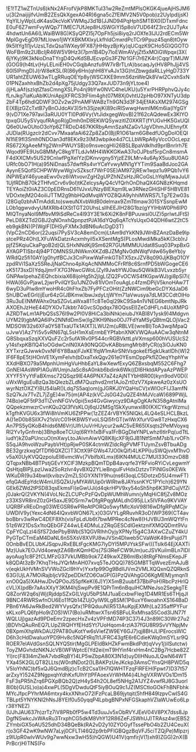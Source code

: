 !E1!TZ1wZTnUs6)kNx2AFrofVjkP8MKTuI31w2ReZmtMPIsOKGK4jueAjHSJM6u(3(2naijijifvUmB2ZEsQkXgexA04R)6gna5cZfElMV2N5V0pob)z2UyIpd)jsK)YqYILlyWp)LdK4as0kcVoKVWMqJ3d1B(JJND94PqHphSMTBX0(DTxmFdncE0uF6Z7wmFvyWQp7TlMEC7UfJep8HJSWGiYI5p8oV7UD64fZ3rc2UJTyAx4hdwtUn6A6(LWaiBW8G)KSyQPZI5j7OpFh5jsi8iyq2rJOXfe3IJU2rdECm5WrMplGgvEgD97MLlowo1jWYXBKMXlxyLkfhldCmxrdPcTCr9Ppuz45qn8)tOyw9k5ItYg1I1jvUzsLTdxQsa1WXey9FX87jHHbyzBjrKy)qUCqzK9CHo5G)QGOTOWoFBm9z2UBcIjR46W5V9Hz3(7pm1B4Dy7loEWmAVyjZt5xMOiGWpqx(3X(6jYKy)9K3kNioDnaTYrgD4QvKdSBJEcvpGs3FZNr1GFi7r6ZK4r(CqqrT)MIJW(GOG9(h4tLv(HyLELniEH0vCGqjbAnzfu9W7irBrTLrA)bscaqJy(HV8PhJjj4VS60I5lPmgD)J(rW8eKSL(R(86y6Hn(qhHl8YvAJx13G)htZbwgdaRLLyHgD733YUR1ahtZEUW63wTLgRRuqOEYp8y(WSCXKE9mmS6znWeQk8Vwl2CvxhSxN01PNZaxhhxBhZb2d4pXg75jUdgy33Q7axJUD73n9jYLtoe4)(ijHLaAf(szIqtZfasCmngXSLPo4nj9bYw0NVC4heUKU(u5YxrPHRPphvQJy4cfLnJkg7iaKuAblKUniApjjXFRCS3tFIim4gh(07M8Xj0vhtU2pHbO97XNTyU3dp2bF4Tp6hdlQDWF3OZv2w2PnAMFWABzTh9GN3d3F34jEfAKsXM2974GSgE(XBjzGZcTxtB7yBnOJdcAV3)5rh3SjzejK(89ciRISwwqHwmIMKm6ia(IYgGY9(vD71Xe797avi3aRUU0YTl0Pd6Vy(VtJidxgegWovB)21f62cAQdewEx3KIYOtpxqGU5ySVyqufRAgoR(gDmh0nD8EKWQSywzitlZ0XKRT(fYUGvHK5GxUQlQ6e0UwOUtoO3oYp6ZTRDoD467KKRbyAmnSzaNZaGv1JgVDhmJUEhnyfXJUDla(RUgzclr2dCvv7MxaafaAi62Zp8ZaD(Bj(R1O61arn6G8edfUOgDolOEQIN1fiE9fI3Smh0NDOan3df8EKx9z3(M3wbpike4d7CLLbWRpA6yVccOOcLepzRS672XgAeeMYg2WrnPWUYSB)o9nsvecgHIi26BSLBpaVdkIhd9prIBnrIrh7EWqod9FE9UsG8MMyC8kg1fTLdJvMH4WKKGKwA37oOJPbsf5rpCn8msmAF4dXXCMv5U529CnIwfPgXeIYz(DKnvvgny5YjzEZ9LMrv4u6AyX5uu8U0AGURfc0bO71H(a)95NiDnas57dwftRs4vrYCeYvwyMN1gYYTim9SaaBdJoo2GAAyynE5QofSCHPWWywWg)vSZkscf7WrF0SE)AM972jREw1wpz1u9PQb1vY6iNPWEaY46yueaEwv0vz6iWtvovrZgH2gUPZhNZsHzJRCoGsLhYqlMjwaJuUI1UjfRDhB70k2THfvtCrv6v9oI)tKZelcysAyQ4cVfQrhOnDhaQX4GN8zKHqmdTEYAoiZt0iiAZ3C0pEDRnsD61VJvxUNzyBlEXqm9Lw3RNezGHiSHF5HBVE81VDOxtejM2O4oiliJTTM2g9hbHQdMvqWYOZ8QiA9yhhiMWRS7LTg7E2w03sI28Gq0zbhATmAddLto)sweuNXvbWdB0delmax9ZmTtlmaw301SYSsnpEwMLOb1qgwvdvyUMXRlb4(XStTGT20UhsLsIlhEEJlH28G1bz(gYYlHbW0Ph6lP0MlQTnyaNoI9MfbvM9iSdReCx4l93Y3E1k6Xi2K8nFBPuuwsi0UZ)5prIwtJFtS)PeLD8XZTd2GBJ2qNOnxhQpnpztPJA16dYQq6qATcYsUqxO4QDH6wtZ2tC5eb9gkBN)(P(WgIF(DHSyFXMx3dBN6uAcDgD3T)(VpC2nCD6or(22uqsi7PySV3cA8emDcm)LtAm9dYkKN9JWnBZAnzDaBe9lpstcePRz4Oh(LXFuWkDatzrAcxmhyil5xXSentMgS(PLosMwdiMka5kK(3cb)rJpjfZ5KqiuCkaPgoB2d)QLSHxNNdKj9Sm62R7GUMMMUUdat8Suq03PxpBxGAYAGPTlSbr4j94PTOMNSSUNWkmXKZdBJZMgNv0dNWqfVdw65y8eYb)yWRdQz5fi10AY(g0hytfBCJx3CnPixwWaFmkGTbTX5zxJZV8q090JjKBqO1OYzpdRVi1SaXz5SReJjNalChno4pXqAcNNMMoCFrRf8c6SrnfPD5bWGogeCE6xK5173sxD)YdqJjmrFX7G3NwcGWoL(Zyl9JwbYWJ0au5QWikB3VLvxzb5yrGNPAwIpehaZiEQhcbixiaX68ijoHg5h2jIgL(ZQ2FvOCWS4fKGpwWJ)gi8pSI7i(HWA(6GvPjawL2jwrPvilQYSu1JNZ0v81IVOmTouAgLc4fzmDPijV5knoHAw7T6wyD3uPIw8mYwoHR4c0hFhxZb7FyPFCzOHit(ZzNWCim9beGcDYXdJaD6ShUBCwEGrl(ijEur64zG(JBKmw)bwJxdyLtjWYm71aVwusya7dLM3CCdtOIHo3Ru3uE(NMWAhx0taSZGvLaWxa81Tc8Te0ql29kC9Sa4n1VNEG6bmtNpJRkAXOEhJzHeE44DYXOvTJkbtr74GvcSOpdqx78OQssEI)ZeCdHFLn4UoXMPGAZRDTwLm1APbQSsS76I9w2PI0V8HiCa3biNhk)eiubJYABI8V1ysk9)4MdgvnUYM29)gbMQA6IPx2NNfdDmSw)lg2lKH9Nso0OJ7FdYaMSyQBtmQLOjVac2MDSOW32s6XFa0Y58TxaUTk1AlXT)LWU2m(uRBLVE(wreBI)ToA3wqiMpaQuJvwV)Az7Yi5v5vRN67qL5sH1mXsErmbEYPfabnXNKVWQAuAACw3qNtnMQ8SbqxaSzqXXVQuFZc2r5ufA1Rv0P544crRGBVkttLpVXmsp600hVUSUcS2y14sfxpKBl1Q41oOGdwCnIN0XA90NQGDvKABbsmgMrb8fyCR(q3iOJuKN0XYTxrzGJwwk0vxNF6Y8Baa)FJxKE1fqW1mAirSNtVsgokeEf5gkUkatIDh(W)2lF6F8pE5t)HOnVE1XymFeIvh(bDxaTxkQgv261e0YEsmDppPkfIZOeqYhphYwXXdHBXO79a5MpnhUmHgVuHhbEaYL8wXewfExyQ6ZBxsbqM552C6Fhg7GnNEl4AsWtP)AGuWUmjnJaSc8sA0nkb6bdink6Wk((Dl6HktdAPyaAzPWEPXYYF5YyYtFaBXmsc72QSqz9lE4A6PNX7aZ4zAjNTYbH8R00)kyn9odV0D((uWxWlguEuBzQa3bQlezbZLdM7Quzhvd2mt1AJoZrt0zV7XpkweAz0zXsUOwyrNztOXZY)BU54laR()Ldq7S5aq)om(gJGRKJ0YQaHsCV)xWlOcF(J3amfNSzQ7kJx7TvZL7jZgE)4w75(m(AP4z(kVCJs0G42uQZE4hMJVcaW)689PWjL74Bo)eQF5tP3dTlZvnNFGVv0pi(5xd4GvGiwycyz9DAgOgKArN358gAtnIMaQQpekzmwzrCvnKQu2Ql3fVsKLOj6qU2MSg1SkXyunwxl80(KXCYkgrWzmu)kTgfhKVGU6x3fWi8hVmKU6ZtPPw(1zZEZ4rVBYK5NlQkL4LQ4eSLHCLBkzLA()1eD0b8SilX7v21sVcC01HKBW5YvoLSQl5frGT(wIWrXfurVGw8TzHxqCX6An7PS5yGKoB4hids6M6Vr)UlfrUuVrHUycur2wAC5vER65lXsqts2PeMVoyxqRl2Yv1yGnfrnb)3Bhp8oeTCUq(6RYh1xBiFva1FrBGgDleYNPLwhz6tIrPq(udTtLiudY)kZ0aPUncuO(mXwyLtoJAivnAiwVQ8K8jcXF9jGJB1NtfSmM7sb1LrvOFhS5qJA9hvoWzuPaybVHt)pRjwP0SK4ctmWZldcRgPVMFTUymZsvBTbuADgBE32grzkxqQfTDfl6QXZC)T3CttX9FGWs47JO0kQif)4LKPPi)uSWQjvxM1hvOv5aX0UyKVQQzpoluEll6vmcWv(7VbifbXLmx(6lKN4MULC7MUI33OmzvD8BQTqpxNBb4BTPstjGEvYXClF3MzkpBQmTDpB4avqrfe3YRFvioRYiCvLegwmYQsHtjqBlPjLpzUwa2SoRzIvr4yvBXQ2YLieBngulFvHdxDztzvTPiNlGs0KEWkWKuDR(9u34bwI(kvibzv2mZLS)GYXN1Y9hu(ns6I3oqLC5DotzxD5U4mwFT)efqGAdEpYdcW4mUlSQZkUyMYAWUip0rWIRtw8JAYssnKYC1PYlch)629YNGEk6ZWd2tPSD83qsEkmsFl(eGwUJi(d4qkrHPV9xy54oSh5hp6K3PdCujVfZij0JakrQ(2VKYN(4VoLNcZLCUPcPzFQvDpWUMhWumn(yMqHiC8fjZv8MOzz33XSVR8nrZ0zGH5axJE9DSrm7wDfgRPqgMALdhG95jLLx5IVFAo9KVVAYUQRBFxREoDng03WEGSR6wPReAtPORQo5wyfMlcXoV98l16wDfgRPqMCjvUWDIV9y(Yexc4dN64lQxvbWON67Lx)03GVYLgRRuvhR3oD(WP369(CT4avboBbrv3wRwC4DEF8Xh(visFpLdUb6t7bwMPRec4cNw8(HJVBU3mWQYtFn51z6W21DsSx1toQEbGFZ44wLE4DMuLzZRqGESCdlGektznifXMQQDmt9VuCpFYCqLzl4iSfS72dePbyBWb(S1QGVRlhhOyjyXPNy15g4C3AXwCZuZY4kUPyGTpCTmEaM4DaNL6nS5XsV8XVPJ8wJVSn4Dlweb5CVaWdK49rsPujd710OnbBvEDLUbKJSqpvJRxEBLtFgcKMG7lyDYI5MPJYskSFw(((Tslk64EjXAXTiMz)Uuk7EOJVd4oewjtZA6BnKQmHDs(7Si3ReFCW9Um)ucJSVKuilmBLn7IDIayoAug1c8F2fCLMFzG37VkUMBb9ok7Z49kwXZB6mlBx)8tRgFNmsEKepJFk8QDAt3zBr7KhqTHsJYQrMnAH07xvq5TeJOQQ)785GMBTTqWvezEmAJuBv(eqkUkHVMnSVVWoZGcI9hYv)Yxxfp99Og9BdIlJVm2VMLXQQxnQZQRknS63G(UjLA7MOiRajbIjcV9ZpeDDkfZO6OaGP(G)PzQVAhgGO6KgMEM)ymqn1lxnO0Qa5)XAHwJDvQPOoJS5pfKeK(6J)Y)X5mB2uubf37BbiPoH)RbcPzHrlQcVL)X(pdBr7aAsXXyY3KM4hjSwpPv9E1QPrTm6nBqulHCMNeJso2SegkgTEQ8ZorW2q6s)Wj(RjddpSZxG(LVgU5bPSMJ1uaEcxbwFleg1D4MR1Es6THjqJI9BNC4RWRSwfnOU6Eo11fQb14ZUjOylW9Lg8SM(1P6uxY6woahnXS164BaDPBn6YA6JwRkBed2WYVysQfx(1P8QduuN(R513AuKpjEXMh)La235affPYFursKLxoPLQ6fpHo9rZOS)WI7(Bo)uRMtwrXTsn6SBFuLRxMhsaS5Cod3lJN77fWQLUj)gazAd9PDeEmr2zpecHxZv4zVPFtMD74P3C37)4J3n89IC30Wr27u2)BDVhQAuRnEQ7LUpZIRQHYfEHdSYt7UoHqom4rzlA37fGU8R9SvVYNpjMv0BXpmiXhpWkDAU2PAT80uKotYw6sViefZW9EY6GJ7)qj8BHJLIPErocsWlCD6h3cHdDwaluoYPD9Hv8c5NQFtRqTt1JFRC43gfE6r6CdieKWq0mSYLsr9QROER7elAVdGsnSQLNYQStir(MgGLPEIdBkHZkFwmBkdPdt)qVvy1j)iISutctw)ToyZMGvhdzNKNJcVB(WFWptcE(Yd2ei(mT9HYinf4rxHm4nC2Bg7Hcbe82ZYl)rc(F83l4mZleA7vbdRqBY)4LP5wZbpA80X3N1d)uyDIlHNuoJLQwN64WTYXa45K2GLQT82LLts(W0rdNDot2()LBAKPzUeJKckp3AmsCYnsQH8PWD5qV5IoYhNC)bf5xQJ6QmdBjz)cTcB2Csa1)H7lQWHTFzqFlRFEH(Fpwt7)D37t57arZxyY)524Z9NgpxqhYdhKxfUlhY(tPFAoexVrWHM4(i4LhgVXRWVOs1Dm15FsF3sPR5hZrq6PGXpBQb2Q)zH4yS4h2OL8ef5NHg2A1JYZ4vwfRJ8G3uorl8l0b)GUSL)o)a)4xwPL(5DgVDwduQtF5iyBOuQ9c1JZ(MSCtloGOkFhBNFbhkMYcJfpcPYhrMA6mtxy4kxXNhxO72IFzPcaLB69jytqit(5hfH849lzpvCwIS4GTBLpt5YNYKNl2hNsJ8YElf0u50yqqP4LpbgBNPxNFGSkaphVZlaWUwEo6Lpr38YNEZ)(UJhJAU637h)zrTz7iV8PRb0fP5w4Td3uuJv5xObRVYJEeV04V8PX7dss8JpDgfNSwkcJxWAsRu3TrxphCG5dkM8VhY12R86ZeFJSWhUJ)TRAsz4w(EB52ZYmbiGX5oAU525dhD34BQeBk(RA2vD2y10ZYOGyfTssePbO4b2ZU4CeuX(r(o3GF42wK9wNW7aLyj0CFLTl46Q2p9rbPFlGBQgzBqVFJ5ciTZQjPe)MIpzrjz9lUpR0wlvWUv9g7wwNxw3wH55)hQGW)U41V(qmfirjV(1)xh9)ZGG)2nX(BPrBcr)H)TNS(Fo